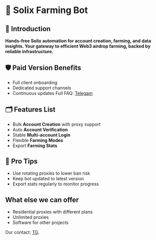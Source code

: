 # 🌟 Solix Farming Bot



## 🚀 Introduction

**Hands-free Solix automation for account creation, farming, and data insights.
Your gateway to efficient Web3 airdrop farming, backed by reliable infrastructure.**



## 🛡️ Paid Version Benefits

* Full client onboarding  
* Dedicated support channels  
* Continuous updates
Full FAQ: [Telegam](https://t.me/+fcM2azr2o5o3MGU6)



## 🗂️ Features List

* Bulk **Account Creation** with proxy support  
* Auto **Account Verification**  
* Stable **Multi-account Login**  
* Flexible **Farming Modes**  
* Export **Farming Stats**



## 📌 Pro Tips

* Use rotating proxies to lower ban risk  
* Keep bot updated to latest version  
* Export stats regularly to monitor progress



## What else we can offer

* Residential proxies with different plans
* Unlimited proxies
* Software for other projects

Our contact: [TG](https://t.me/+fcM2azr2o5o3MGU6).
